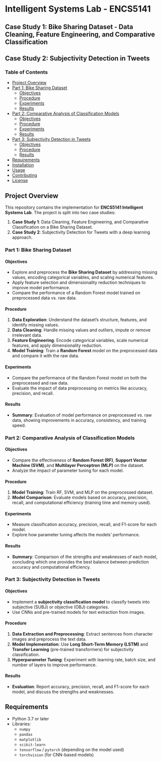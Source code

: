 # Intelligent Systems Lab - ENCS5141
## Case Study 1: Bike Sharing Dataset - Data Cleaning, Feature Engineering, and Comparative Classification
## Case Study 2: Subjectivity Detection in Tweets

### Table of Contents
- [Project Overview](#project-overview)
- [Part 1: Bike Sharing Dataset](#part-1-bike-sharing-dataset)
  - [Objectives](#objectives)
  - [Procedure](#procedure)
  - [Experiments](#experiments)
  - [Results](#results)
- [Part 2: Comparative Analysis of Classification Models](#part-2-comparative-analysis-of-classification-models)
  - [Objectives](#objectives-1)
  - [Procedure](#procedure-1)
  - [Experiments](#experiments-1)
  - [Results](#results-1)
- [Part 3: Subjectivity Detection in Tweets](#part-3-subjectivity-detection-in-tweets)
  - [Objectives](#objectives-2)
  - [Procedure](#procedure-2)
  - [Results](#results-2)
- [Requirements](#requirements)
- [Installation](#installation)
- [Usage](#usage)
- [Contributing](#contributing)
- [License](#license)

## Project Overview
This repository contains the implementation for **ENCS5141 Intelligent Systems Lab**. The project is split into two case studies:
1. **Case Study 1**: Data Cleaning, Feature Engineering, and Comparative Classification on a Bike Sharing Dataset.
2. **Case Study 2**: Subjectivity Detection for Tweets with a deep learning approach.

### Part 1: Bike Sharing Dataset

#### Objectives
- Explore and preprocess the **Bike Sharing Dataset** by addressing missing values, encoding categorical variables, and scaling numerical features.
- Apply feature selection and dimensionality reduction techniques to improve model performance.
- Compare the performance of a Random Forest model trained on preprocessed data vs. raw data.

#### Procedure
1. **Data Exploration**: Understand the dataset’s structure, features, and identify missing values.
2. **Data Cleaning**: Handle missing values and outliers, impute or remove irrelevant data.
3. **Feature Engineering**: Encode categorical variables, scale numerical features, and apply dimensionality reduction.
4. **Model Training**: Train a **Random Forest** model on the preprocessed data and compare it with the raw data.

#### Experiments
- Compare the performance of the Random Forest model on both the preprocessed and raw data.
- Evaluate the impact of data preprocessing on metrics like accuracy, precision, and recall.

#### Results
- **Summary**: Evaluation of model performance on preprocessed vs. raw data, showing improvements in accuracy, consistency, and training speed.

### Part 2: Comparative Analysis of Classification Models

#### Objectives
- Compare the effectiveness of **Random Forest (RF)**, **Support Vector Machine (SVM)**, and **Multilayer Perceptron (MLP)** on the dataset.
- Analyze the impact of parameter tuning for each model.

#### Procedure
1. **Model Training**: Train RF, SVM, and MLP on the preprocessed dataset.
2. **Model Comparison**: Evaluate models based on accuracy, precision, recall, and computational efficiency (training time and memory used).

#### Experiments
- Measure classification accuracy, precision, recall, and F1-score for each model.
- Explore how parameter tuning affects the models’ performance.

#### Results
- **Summary**: Comparison of the strengths and weaknesses of each model, concluding which one provides the best balance between prediction accuracy and computational efficiency.

### Part 3: Subjectivity Detection in Tweets

#### Objectives
- Implement a **subjectivity classification model** to classify tweets into subjective (SUBJ) or objective (OBJ) categories.
- Use CNNs and pre-trained models for text extraction from images.

#### Procedure
1. **Data Extraction and Preprocessing**: Extract sentences from character images and preprocess the text data.
2. **Model Implementation**: Use **Long Short-Term Memory (LSTM)** and **Transfer Learning** (pre-trained transformers) for subjectivity classification.
3. **Hyperparameter Tuning**: Experiment with learning rate, batch size, and number of layers to improve performance.

#### Results
- **Evaluation**: Report accuracy, precision, recall, and F1-score for each model, and discuss the strengths and weaknesses.

## Requirements
- Python 3.7 or later
- Libraries:
  - `numpy`
  - `pandas`
  - `matplotlib`
  - `scikit-learn`
  - `tensorflow` / `pytorch` (depending on the model used)
  - `torchvision` (for CNN-based models)

